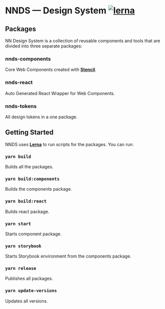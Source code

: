 # NNDS — Design System [![lerna](https://img.shields.io/badge/maintained%20with-lerna-cc00ff.svg)](https://lerna.js.org/)

## Packages

NN Design System is a collection of reusable components and tools that are divided into three separate packages:

### nnds-components

Core Web Components created with [**Stencil**](https://stenciljs.com/).

### nnds-react

Auto Generated React Wrapper for Web Components.

### nnds-tokens

All design tokens in a one package.


## Getting Started

NNDS uses [**Lerna**](https://lerna.js.org/) to run scripts for the packages. You can run:

### `yarn build`

Builds all the packages.

### `yarn build:components`

Builds the components package.

### `yarn build:react`

Builds react package.

### `yarn start`

Starts component package.

### `yarn storybook`

Starts Storybook environment from the components package.

### `yarn release`

Publishes all packages.

### `yarn update-versions`

Updates all versions.
